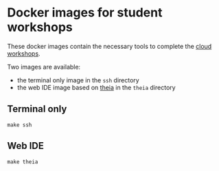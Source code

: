 # Docker images for student workshops

These docker images contain the necessary tools to complete the [cloud workshops](https://github.com/pgaxatte/cloud-workshops/).

Two images are available:
- the terminal only image in the `ssh` directory
- the web IDE image based on [theia](https://github.com/eclipse-theia/theia/) in the `theia`
    directory

## Terminal only

```shell
make ssh
```

## Web IDE

```shell
make theia
```

